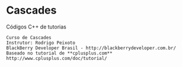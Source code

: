 Cascades
========

Códigos C++ de tutorias


    Curso de Cascades
    Instrutor: Rodrigo Peixoto
    BlackBerry Developer Brasil - http://blackberrydeveloper.com.br/
    Baseado no tutorial de **cplusplus.com** http://www.cplusplus.com/doc/tutorial/

